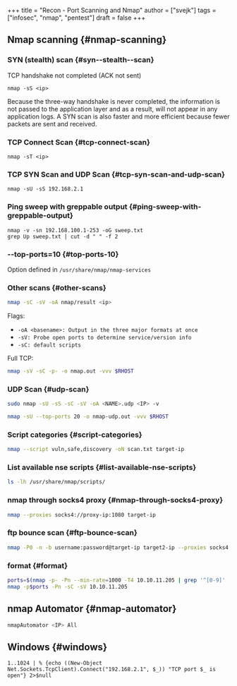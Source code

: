 +++
title = "Recon - Port Scanning and Nmap"
author = ["svejk"]
tags = ["infosec", "nmap", "pentest"]
draft = false
+++

## Nmap scanning {#nmap-scanning}


### SYN (stealth) scan {#syn--stealth--scan}

TCP handshake not completed (ACK not sent)

```shell { linenos=true, linenostart=1 }
nmap -sS <ip>
```

Because the three-way handshake is never completed, the information is not passed to the application layer and as a result, will not appear in any application logs. A SYN scan is also faster and more efficient because fewer packets are sent and received.


### TCP Connect Scan {#tcp-connect-scan}

```shell { linenos=true, linenostart=1 }
nmap -sT <ip>
```


### TCP SYN Scan and UDP Scan {#tcp-syn-scan-and-udp-scan}

```shell { linenos=true, linenostart=1 }
nmap -sU -sS 192.168.2.1
```


### Ping sweep with greppable output {#ping-sweep-with-greppable-output}

```shell { linenos=true, linenostart=1 }
nmap -v -sn 192.168.100.1-253 -oG sweep.txt
grep Up sweep.txt | cut -d " " -f 2
```


### --top-ports=10 {#top-ports-10}

Option defined in `/usr/share/nmap/nmap-services`


### Other scans {#other-scans}

```sh
nmap -sC -sV -oA nmap/result <ip>
```

Flags:

-   `-oA <basename>: Output in the three major formats at once`
-   `-sV: Probe open ports to determine service/version info`
-   `-sC: default scripts`

Full TCP:

```sh
nmap -sV -sC -p- -o nmap.out -vvv $RHOST
```


### UDP Scan {#udp-scan}

```sh
sudo nmap -sU -sS -sC -sV -oA <NAME>.udp <IP> -v
```

```sh
nmap -sU --top-ports 20 -o nmap-udp.out -vvv $RHOST
```


### Script categories {#script-categories}

```sh
nmap --script vuln,safe,discovery -oN scan.txt target-ip
```


### List available nse scripts {#list-available-nse-scripts}

```sh
ls -lh /usr/share/nmap/scripts/
```


### nmap through socks4 proxy {#nmap-through-socks4-proxy}

```sh
nmap --proxies socks4://proxy-ip:1080 target-ip
```


### ftp bounce scan {#ftp-bounce-scan}

```sh
nmap -P0 -n -b username:password@target-ip target2-ip --proxies socks4://proxy-ip:1080 -vvv
```


### format {#format}

```sh
ports=$(nmap -p- -Pn --min-rate=1000 -T4 10.10.11.205 | grep '^[0-9]' | cut -d '/' -f 1 | tr '\n' ',' | sed s/,$//)
nmap -p$ports -Pn -sC -sV 10.10.11.205
```


## nmap Automator {#nmap-automator}

```sh
nmapAutomator <IP> All
```


## Windows {#windows}

```shell { linenos=true, linenostart=1 }
1..1024 | % {echo ((New-Object Net.Sockets.TcpClient).Connect("192.168.2.1", $_)) "TCP port $_ is open"} 2>$null
```
